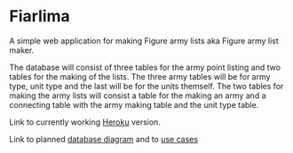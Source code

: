 # Fiarlima

A simple web application for making Figure army lists aka Figure army list maker.

The database will consist of three tables for the army point listing and two tables for the making of the lists. The three army tables will be for army type, unit type and the last will be for the units themself. The two tables for making the army lists will consist a table for the making an army and a connecting table with the army making table and the unit type table.

Link to currently working [Heroku](https://fiarlima-python-demo.herokuapp.com/) version.

Link to planned [database diagram](../master/documentation/Fiarlime.pdf) and to [use cases](https://www.google.com/)


